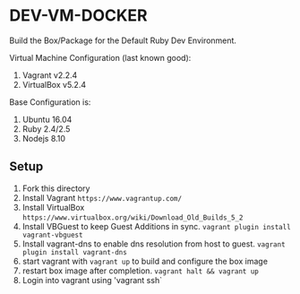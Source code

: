 # DEV-VM-DOCKER

Build the Box/Package for the Default Ruby Dev Environment.

Virtual Machine Configuration (last known good):
1. Vagrant v2.2.4
2. VirtualBox v5.2.4

Base Configuration is:
1. Ubuntu 16.04
2. Ruby 2.4/2.5
3. Nodejs 8.10

## Setup

1. Fork this directory
2. Install Vagrant `https://www.vagrantup.com/`
3. Install VirtualBox `https://www.virtualbox.org/wiki/Download_Old_Builds_5_2`
4. Install VBGuest to keep Guest Additions in sync.  `vagrant plugin install vagrant-vbguest`
5. Install vagrant-dns to enable dns resolution from host to guest. `vagrant plugin install vagrant-dns`
6. start vagrant with `vagrant up` to build and configure the box image
7. restart box image after completion. `vagrant halt && vagrant up`
8. Login into vagrant using 'vagrant ssh`

